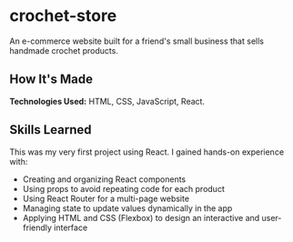 # crochet-store

An e-commerce website built for a friend's small business that sells handmade crochet products. 

## How It's Made

**Technologies Used:** HTML, CSS, JavaScript, React.

## Skills Learned

This was my very first project using React. I gained hands-on experience with:
- Creating and organizing React components  
- Using props to avoid repeating code for each product
- Using React Router for a multi-page website
- Managing state to update values dynamically in the app
- Applying HTML and CSS (Flexbox) to design an interactive and user-friendly interface 
